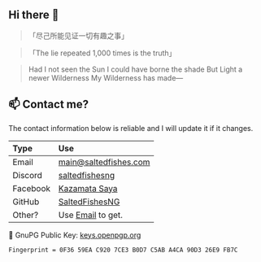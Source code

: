 ## Hi there 👋

> 「尽己所能见证一切有趣之事」

> 「The lie repeated 1,000 times is the truth」

> Had I not seen the Sun
> I could have borne the shade
> But Light a newer Wilderness
> My Wilderness has made—


## 📫 Contact me?

The contact information below is reliable and I will update it if it changes.

| Type | Use |
| :--------  | :----- |
| Email | [main@saltedfishes.com](mailto:main@saltedfishes.com) |
| Discord | [saltedfishesng](https://discord.com/users/814807934080253993) |
| Facebook | [Kazamata Saya](https://www.facebook.com/profile.php?id=61556768945695) |
| GitHub | [SaltedFishesNG](https://github.com/SaltedFishesNG) |
| Other? | Use [Email](mailto:main@saltedfishes.com) to get. |

🔑 GnuPG Public Key: [keys.openpgp.org](https://keys.openpgp.org/vks/v1/by-fingerprint/0F3659EAC9207CE3B0D7C5ABA4CA90D326E9FB7C)
``` plaintext
Fingerprint = 0F36 59EA C920 7CE3 B0D7 C5AB A4CA 90D3 26E9 FB7C
```
